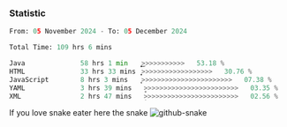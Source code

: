 ### Statistic
<!--START_SECTION:waka-->

```python
From: 05 November 2024 - To: 05 December 2024

Total Time: 109 hrs 6 mins

Java              58 hrs 1 min    ͎͎͎͎͎͎͎͎͎͎͎͎͎͜>>>>>>>>>>>   53.18 %
HTML              33 hrs 33 mins  ͎͎͎͎͎͎͎>>>>>>>>>>>>>>>>>>   30.76 %
JavaScript        8 hrs 3 mins    ͎̞>>>>>>>>>>>>>>>>>>>>>>>   07.38 %
YAML              3 hrs 39 mins   ̞>>>>>>>>>>>>>>>>>>>>>>>>   03.35 %
XML               2 hrs 47 mins   ̝>>>>>>>>>>>>>>>>>>>>>>>>   02.56 %
```

<!--END_SECTION:waka-->

If you love snake eater here the snake 
<picture>
  <source media="(prefers-color-scheme: dark)" srcset="https://github.com/pradana4648/pradana4648/blob/c0566a83ca6ea5f2e46bab00e717c4c82b4b5c4c/github-contribution-grid-snake-dark.svg" />
  <source media="(prefers-color-scheme: light)" srcset="https://github.com/pradana4648/pradana4648/blob/c0566a83ca6ea5f2e46bab00e717c4c82b4b5c4c/github-contribution-grid-snake.svg" />
  <img alt="github-snake" src="https://github.com/pradana4648/pradana4648/blob/c0566a83ca6ea5f2e46bab00e717c4c82b4b5c4c/github-contribution-grid-snake.svg" />
</picture>
